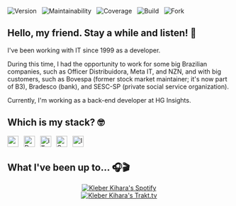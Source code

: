 <p>
  <img alt="Version" src="https://img.shields.io/badge/Version-4.4-blue" /> &nbsp;
  <img alt="Maintainability" src="https://img.shields.io/badge/Maintainability-C-yellow?logo=codeclimate&logoColor=white&logoSize=auto" /> &nbsp;
  <img alt="Coverage" src="https://img.shields.io/badge/Coverage-45%25-orange?logo=codecov&logoColor=white&logoSize=auto" /> &nbsp;
  <img alt="Build" src="https://img.shields.io/badge/Build-Passing-green?logo=codeship&logoColor=white&logoSize=auto" /> &nbsp;
  <img alt="Fork" src="https://img.shields.io/badge/Fork-1-silver?logo=git&logoColor=white&logoSize=auto" />
</p>

## Hello, my friend. Stay a while and listen! 👋

I've been working with IT since 1999 as a developer. 

During this time, I had the opportunity to work for some big Brazilian companies, such as Officer Distribuidora, Meta IT, and NZN, and with big customers, such as Bovespa (former stock market maintainer; it's now part of B3), Bradesco (bank), and SESC-SP (private social service organization).

Currently, I'm working as a back-end developer at HG Insights.

## Which is my stack? 🤓

<p>
  <img alt="macOS" height="25" src="https://img.shields.io/badge/macOS-gray?logo=apple&logoSize=auto" /> &nbsp;
  <img alt="Docker" height="25" src="https://img.shields.io/badge/Docker-gray?logo=docker&logoSize=auto" /> &nbsp;
  <img alt="iTerm2" height="25" src="https://img.shields.io/badge/iTerm2-gray?logo=iterm2&logoSize=auto" /> &nbsp;
  <img alt="Sublime Text" height="25" src="https://img.shields.io/badge/Sublime_Text-gray?logo=sublime-text&logoSize=auto" /> &nbsp;
  <img alt="Insomnia" height="25" src="https://img.shields.io/badge/Insomnia-gray?logo=insomnia&logoSize=auto" />
</p>

## What I've been up to... 🎧🎬

<p align="center">
  <a href="https://open.spotify.com/user/12156312060?si=35f075ff10a14051" title="Kleber Kihara's Spotify">
    <img alt="Kleber Kihara's Spotify" src="https://spotify-recently-played-readme.vercel.app/api?user=12156312060&count=5&unique=true&width=500" />
  </a><br />
  <a href="https://trakt.tv/vip/referral/efaf435cc728962d39d94ae82aa5bb5b" title="Kleber Kihara's Trakt.tv">
    <img alt="Kleber Kihara's Trakt.tv" src="https://widgets.trakt.tv/users/9267061b5d8e14d4848ea5da6b438c65/watched/fanart2@1x.jpg" />
  </a>
</p>
